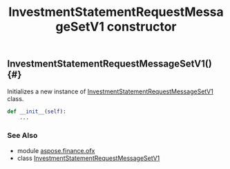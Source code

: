 ﻿---
title: InvestmentStatementRequestMessageSetV1 constructor
second_title: Aspose.Finance for Python via .NET API References
description: 
type: docs
weight: 10
url: /python-net/aspose.finance.ofx/investmentstatementrequestmessagesetv1/__init__/
is_root: false
---

## InvestmentStatementRequestMessageSetV1() {#}

Initializes a new instance of [InvestmentStatementRequestMessageSetV1](/finance/python-net/aspose.finance.ofx/investmentstatementrequestmessagesetv1) class.



```python
def __init__(self):
    ...
```





### See Also
* module [aspose.finance.ofx](../../)
* class [InvestmentStatementRequestMessageSetV1](/finance/python-net/aspose.finance.ofx/investmentstatementrequestmessagesetv1)
